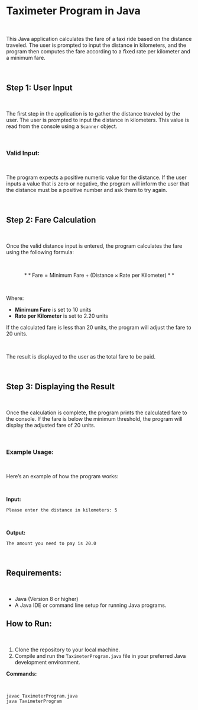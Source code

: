 # Taximeter Program in Java

<br>

This Java application calculates the fare of a taxi ride based on the distance traveled. The user is prompted to input the distance in kilometers, and the program then computes the fare according to a fixed rate per kilometer and a minimum fare.

<br>

## Step 1: User Input

<br>

The first step in the application is to gather the distance traveled by the user. The user is prompted to input the distance in kilometers. This value is read from the console using a `Scanner` object.

<br>

### Valid Input:

<br>

The program expects a positive numeric value for the distance. If the user inputs a value that is zero or negative, the program will inform the user that the distance must be a positive number and ask them to try again.

<br>

## Step 2: Fare Calculation

<br>

Once the valid distance input is entered, the program calculates the fare using the following formula:

<br>

$$
**\text{Fare} = \text{Minimum Fare} + (\text{Distance} \times \text{Rate per Kilometer})**
$$

<br>

Where:  
- **Minimum Fare** is set to 10 units  
- **Rate per Kilometer** is set to 2.20 units  

If the calculated fare is less than 20 units, the program will adjust the fare to 20 units.

<br>

The result is displayed to the user as the total fare to be paid.

<br>

## Step 3: Displaying the Result

<br>

Once the calculation is complete, the program prints the calculated fare to the console. If the fare is below the minimum threshold, the program will display the adjusted fare of 20 units.

<br>

### Example Usage:

<br>

Here’s an example of how the program works:

<br>

**Input:**

`Please enter the distance in kilometers: 5`

<br>

**Output:**

`The amount you need to pay is 20.0`

<br>

## Requirements:

<br>

- Java (Version 8 or higher)
- A Java IDE or command line setup for running Java programs.

## How to Run:

<br>

1. Clone the repository to your local machine.
2. Compile and run the `TaximeterProgram.java` file in your preferred Java development environment.

**Commands:**

<br>

```
javac TaximeterProgram.java
java TaximeterProgram
```
